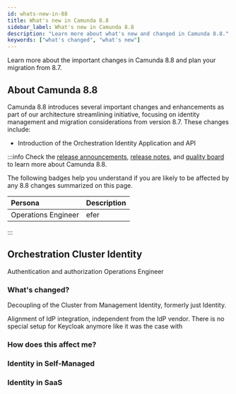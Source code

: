 ```yaml
---
id: whats-new-in-88
title: What's new in Camunda 8.8
sidebar_label: What's new in Camunda 8.8
description: "Learn more about what's new and changed in Camunda 8.8."
keywords: ["what's changed", "what's new"]
---
```


Learn more about the important changes in Camunda 8.8 and plan your migration from 8.7.

## About Camunda 8.8

Camunda 8.8 introduces several important changes and enhancements as part of our architecture streamlining initiative, focusing on identity management and migration considerations from version 8.7. These changes include:

- Introduction of the Orchestration Identity Application and API

:::info
Check the [release announcements](/reference/announcements-release-notes/880/880-announcements.md), [release notes](/reference/announcements-release-notes/880/880-release-notes.md), and [quality board](https://github.com/orgs/camunda/projects/187/views/15) to learn more about Camunda 8.8.

The following badges help you understand if you are likely to be affected by any 8.8 changes summarized on this page.

| Persona                                                                                             | Description |
| :-------------------------------------------------------------------------------------------------- | :---------- |
| <span class="badge badge--long" title="This feature affects Web Modeler">Operations Engineer</span> | efer        |

:::

## Orchestration Cluster Identity

<span class="badge badge--medium" title="This feature affects Connectors">Authentication and authorization</span> <span class="badge badge--long" title="This feature affects Web Modeler">Operations Engineer</span>

### What's changed?

Decoupling of the Cluster from Management Identity, formerly just Identity.

Alignment of IdP integration, independent from the IdP vendor. There is no special setup for Keycloak anymore like it was the case with

### How does this affect me?

### Identity in Self-Managed

### Identity in SaaS
